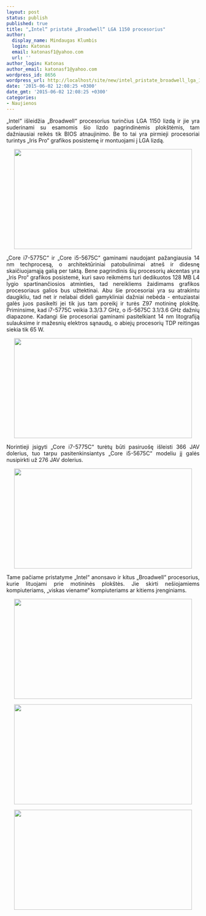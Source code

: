 ```yaml
---
layout: post
status: publish
published: true
title: "„Intel“ pristatė „Broadwell“ LGA 1150 procesorius"
author:
  display_name: Mindaugas Klumbis
  login: Katonas
  email: katonasf1@yahoo.com
  url: ''
author_login: Katonas
author_email: katonasf1@yahoo.com
wordpress_id: 8656
wordpress_url: http://localhost/site/new/intel_pristate_broadwell_lga_1150_procesorius/
date: '2015-06-02 12:08:25 +0300'
date_gmt: '2015-06-02 12:08:25 +0300'
categories:
- Naujienos
---
```

<p style="text-align: justify;">
	&bdquo;Intel&ldquo; i&scaron;leidžia &bdquo;Broadwell&ldquo; procesorius turinčius LGA 1150 lizdą ir jie yra suderinami su esamomis &scaron;io lizdo pagrindinėmis plok&scaron;tėmis, tam dažniausiai reikės tik BIOS atnaujinimo. Be to tai yra pirmieji procesoriai turintys &bdquo;Iris Pro&ldquo; grafikos posistemę ir montuojami į LGA lizdą.</p>
<p style="text-align: center;">
	<a href="http://technews.lt/userfiles/Intel-Broadwell-Processors-Lineup-635x357.png"><img alt="" src="http://technews.lt/userfiles/Intel-Broadwell-Processors-Lineup-635x357.png" style="width: 464px; height: 261px;" /></a></p>
<p style="text-align: justify;">
	&bdquo;Core i7-5775C&ldquo; ir &bdquo;Core i5-5675C&ldquo; gaminami naudojant pažangiausia 14 nm techprocesą, o architektūriniai patobulinimai atne&scaron; ir didesnę skaičiuojamąją galią per taktą. Bene pagrindinis &scaron;ių procesorių akcentas yra &bdquo;Iris Pro&ldquo; grafikos posistemė, kuri savo reikmėms turi dedikuotos 128 MB L4 lygio spartinančiosios atminties, tad nereikliems žaidimams grafikos procesoriaus galios bus užtektinai. Abu &scaron;ie procesoriai yra su atrakintu daugikliu, tad net ir nelabai dideli gamykliniai dažniai nebėda - entuziastai galės juos pasikelti jei tik jus tam poreikį ir turės Z97 motininę plok&scaron;tę. Priminsime, kad i7-5775C veikia 3.3/3.7 GHz, o i5-5675C 3.1/3.6 GHz dažnių diapazone. Kadangi &scaron;ie procesoriai gaminami pasitelkiant 14 nm litografiją sulauksime ir mažesnių elektros sąnaudų, o abiejų procesorių TDP reitingas siekia tik 65 W.</p>
<p style="text-align: center;">
	<a href="http://technews.lt/userfiles/Intel-Iris-Pro-6200-Graphics-Performance-635x357.png"><img alt="" src="http://technews.lt/userfiles/Intel-Iris-Pro-6200-Graphics-Performance-635x357.png" style="width: 464px; height: 261px;" /></a></p>
<p style="text-align: justify;">
	Norintieji įsigyti &bdquo;Core i7-5775C&ldquo; turėtų būti pasiruo&scaron;ę i&scaron;leisti 366 JAV dolerius, tuo tarpu pasitenkinsiantys &bdquo;Core i5-5675C&ldquo; modeliu jį galės nusipirkti už 276 JAV dolerius.</p>
<p style="text-align: center;">
	<a href="http://technews.lt/userfiles/Intel-Broadwell-K-SKUs-635x357.png"><img alt="" src="http://technews.lt/userfiles/Intel-Broadwell-K-SKUs-635x357.png" style="width: 464px; height: 261px;" /></a></p>
<p style="text-align: justify;">
	Tame pačiame pristatyme &bdquo;Intel&ldquo; anonsavo ir kitus &bdquo;Broadwell&ldquo; procesorius, kurie lituojami prie motininės plok&scaron;tės. Jie skirti ne&scaron;iojamiems kompiuteriams, &bdquo;viskas viename&ldquo; kompiuteriams ar kitiems įrenginiams.</p>
<p style="text-align: center;">
	<a href="http://technews.lt/userfiles/Intel-Broadwell-HQ-SKUs-635x357.png"><img alt="" src="http://technews.lt/userfiles/Intel-Broadwell-HQ-SKUs-635x357.png" style="width: 464px; height: 261px;" /></a></p>
<p style="text-align: center;">
	<a href="http://technews.lt/userfiles/Intel-Iris-Pro-6200-Graphics-Performance-Figure-635x357.png"><img alt="" src="http://technews.lt/userfiles/Intel-Iris-Pro-6200-Graphics-Performance-Figure-635x357.png" style="width: 464px; height: 261px;" /></a></p>
<p style="text-align: center;">
	<a href="http://technews.lt/userfiles/Intel-Broadwell-Core-i7-5775C_Performance-Improvements-635x357.png"><img alt="" src="http://technews.lt/userfiles/Intel-Broadwell-Core-i7-5775C_Performance-Improvements-635x357.png" style="width: 464px; height: 261px;" /></a></p>
